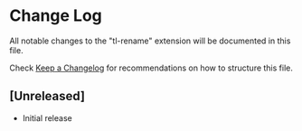 # Change Log
All notable changes to the "tl-rename" extension will be documented in this file.

Check [Keep a Changelog](http://keepachangelog.com/) for recommendations on how to structure this file.

## [Unreleased]
- Initial release
